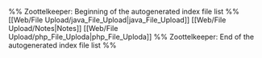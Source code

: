 %% Zoottelkeeper: Beginning of the autogenerated index file list  %%
 [[Web/File Upload/java_File_Upload|java_File_Upload]]
 [[Web/File Upload/Notes|Notes]]
 [[Web/File Upload/php_File_Uploda|php_File_Uploda]]
%% Zoottelkeeper: End of the autogenerated index file list  %%
